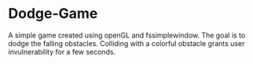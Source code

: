 # Dodge-Game
A simple game created using openGL and fssimplewindow. The goal is to dodge the falling obstacles. Colliding with a colorful obstacle grants user invulnerability for a few seconds.
